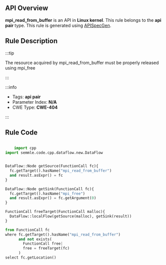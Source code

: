 ---
---


## API Overview
**mpi_read_from_buffer** is an API in **Linux kernel**. This rule belongs to the **api pair** type. This rule is generated using [APISpecGen](../../tools/APISpecGen).
## Rule Description

:::tip

The resource acquired by mpi_read_from_buffer must be properly released using mpi_free

:::

:::info

- Tags: **api pair**
- Parameter Index: **N/A**
- CWE Type: **CWE-404**

:::

## Rule Code
```python

    import cpp
import semmle.code.cpp.dataflow.new.DataFlow


DataFlow::Node getSource(FunctionCall fc){
  fc.getTarget().hasName("mpi_read_from_buffer")
  and result.asExpr() = fc
}

DataFlow::Node getSink(FunctionCall fc){
  fc.getTarget().hasName("mpi_free")
  and result.asExpr() = fc.getArgument(0)
}

FunctionCall freeTarget(FunctionCall malloc){
  DataFlow::localFlow(getSource(malloc), getSink(result))
}

from FunctionCall fc
where fc.getTarget().hasName("mpi_read_from_buffer")
      and not exists(
        FunctionCall free| 
        free = freeTarget(fc)
      )
select fc.getLocation()

    
```